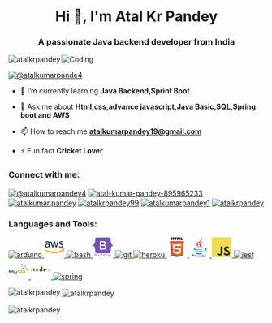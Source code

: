 
<h1 align="center">Hi 👋, I'm Atal Kr Pandey</h1>
<h3 align="center">A passionate Java backend developer from India</h3>
<img align="right" alt="Coding" width="400" src="https://media.geeksforgeeks.org/wp-content/cdn-uploads/20210317125205/Java-Backend-Development-%E2%80%93-Live-Course-By-GeeksforGeeks1.png">
<p align="left"> <img src="https://komarev.com/ghpvc/?username=atalkrpandey&label=Profile%20views&color=0e75b6&style=flat" alt="atalkrpandey" /> </p>

<p align="left"> <a href="https://twitter.com/@atalkumarpande4" target="blank"><img src="https://img.shields.io/twitter/follow/@atalkumarpande4?logo=twitter&style=for-the-badge" alt="@atalkumarpande4" /></a> </p>

- 🌱 I’m currently learning **Java Backend,Sprint Boot**

- 💬 Ask me about **Html,css,advance javascript,Java Basic,SQL,Spring boot and AWS**

- 📫 How to reach me **atalkumarpandey19@gmail.com**

- ⚡ Fun fact **Cricket Lover**

<h3 align="left">Connect with me:</h3>
<p align="left">
<a href="https://twitter.com/@atalkumarpande4" target="blank"><img align="center" src="https://raw.githubusercontent.com/rahuldkjain/github-profile-readme-generator/master/src/images/icons/Social/twitter.svg" alt="@atalkumarpandey4" height="30" width="40" /></a>
<a href="https://linkedin.com/in/atal-kumar-pandey-895965233" target="blank"><img align="center" src="https://raw.githubusercontent.com/rahuldkjain/github-profile-readme-generator/master/src/images/icons/Social/linked-in-alt.svg" alt="atal-kumar-pandey-895965233" height="30" width="40" /></a>
<a href="https://fb.com/atalkumar.pandey" target="blank"><img align="center" src="https://raw.githubusercontent.com/rahuldkjain/github-profile-readme-generator/master/src/images/icons/Social/facebook.svg" alt="atalkumar.pandey" height="30" width="40" /></a>
<a href="https://instagram.com/atalkrpandey99" target="blank"><img align="center" src="https://raw.githubusercontent.com/rahuldkjain/github-profile-readme-generator/master/src/images/icons/Social/instagram.svg" alt="atalkrpandey99" height="30" width="40" /></a>
<a href="https://www.hackerrank.com/atalkumarpandey1" target="blank"><img align="center" src="https://raw.githubusercontent.com/rahuldkjain/github-profile-readme-generator/master/src/images/icons/Social/hackerrank.svg" alt="atalkumarpandey1" height="30" width="40" /></a>
<a href="https://www.leetcode.com/atalkrpandey" target="blank"><img align="center" src="https://raw.githubusercontent.com/rahuldkjain/github-profile-readme-generator/master/src/images/icons/Social/leet-code.svg" alt="atalkrpandey" height="30" width="40" /></a>
</p>

<h3 align="left">Languages and Tools:</h3>
<p align="left"> <a href="https://www.arduino.cc/" target="_blank" rel="noreferrer"> <img src="https://cdn.worldvectorlogo.com/logos/arduino-1.svg" alt="arduino" width="40" height="40"/> </a> <a href="https://aws.amazon.com" target="_blank" rel="noreferrer"> <img src="https://raw.githubusercontent.com/devicons/devicon/master/icons/amazonwebservices/amazonwebservices-original-wordmark.svg" alt="aws" width="40" height="40"/> </a> <a href="https://www.gnu.org/software/bash/" target="_blank" rel="noreferrer"> <img src="https://www.vectorlogo.zone/logos/gnu_bash/gnu_bash-icon.svg" alt="bash" width="40" height="40"/> </a> <a href="https://getbootstrap.com" target="_blank" rel="noreferrer"> <img src="https://raw.githubusercontent.com/devicons/devicon/master/icons/bootstrap/bootstrap-plain-wordmark.svg" alt="bootstrap" width="40" height="40"/> </a> <a href="https://git-scm.com/" target="_blank" rel="noreferrer"> <img src="https://www.vectorlogo.zone/logos/git-scm/git-scm-icon.svg" alt="git" width="40" height="40"/> </a> <a href="https://heroku.com" target="_blank" rel="noreferrer"> <img src="https://www.vectorlogo.zone/logos/heroku/heroku-icon.svg" alt="heroku" width="40" height="40"/> </a> <a href="https://www.w3.org/html/" target="_blank" rel="noreferrer"> <img src="https://raw.githubusercontent.com/devicons/devicon/master/icons/html5/html5-original-wordmark.svg" alt="html5" width="40" height="40"/> </a> <a href="https://www.java.com" target="_blank" rel="noreferrer"> <img src="https://raw.githubusercontent.com/devicons/devicon/master/icons/java/java-original.svg" alt="java" width="40" height="40"/> </a> <a href="https://developer.mozilla.org/en-US/docs/Web/JavaScript" target="_blank" rel="noreferrer"> <img src="https://raw.githubusercontent.com/devicons/devicon/master/icons/javascript/javascript-original.svg" alt="javascript" width="40" height="40"/> </a> <a href="https://jestjs.io" target="_blank" rel="noreferrer"> <img src="https://www.vectorlogo.zone/logos/jestjsio/jestjsio-icon.svg" alt="jest" width="40" height="40"/> </a> <a href="https://www.mysql.com/" target="_blank" rel="noreferrer"> <img src="https://raw.githubusercontent.com/devicons/devicon/master/icons/mysql/mysql-original-wordmark.svg" alt="mysql" width="40" height="40"/> </a> <a href="https://nodejs.org" target="_blank" rel="noreferrer"> <img src="https://raw.githubusercontent.com/devicons/devicon/master/icons/nodejs/nodejs-original-wordmark.svg" alt="nodejs" width="40" height="40"/> </a> <a href="https://spring.io/" target="_blank" rel="noreferrer"> <img src="https://www.vectorlogo.zone/logos/springio/springio-icon.svg" alt="spring" width="40" height="40"/> </a> </p>

<p><img align="left" src="https://github-readme-stats.vercel.app/api/top-langs?username=atalkrpandey&show_icons=true&locale=en&layout=compact" alt="atalkrpandey" /></p>

<p>&nbsp;<img align="center" src="https://github-readme-stats.vercel.app/api?username=atalkrpandey&show_icons=true&locale=en" alt="atalkrpandey" /></p>

<p><img align="center" src="https://github-readme-streak-stats.herokuapp.com/?user=atalkrpandey&" alt="atalkrpandey" /></p>
